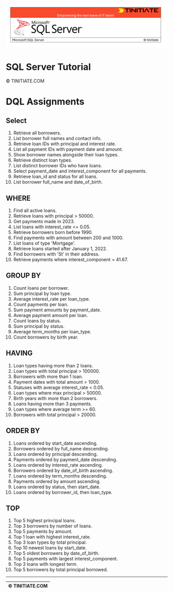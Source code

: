 ![SQL Server Tinitiate Image](../../../sqlserver-sql/sqlserver.png)

# SQL Server Tutorial

&copy; TINITIATE.COM

# DQL Assignments

## Select
1. Retrieve all borrowers.
2. List borrower full names and contact info.
3. Retrieve loan IDs with principal and interest rate.
4. List all payment IDs with payment date and amount.
5. Show borrower names alongside their loan types.
6. Retrieve distinct loan types.
7. List distinct borrower IDs who have loans.
8. Select payment_date and interest_component for all payments.
9. Retrieve loan_id and status for all loans.
10. List borrower full_name and date_of_birth.

## WHERE
1. Find all active loans.
2. Retrieve loans with principal > 50000.
3. Get payments made in 2023.
4. List loans with interest_rate <= 0.05.
5. Retrieve borrowers born before 1990.
6. Find payments with amount between 200 and 1000.
7. List loans of type 'Mortgage'.
8. Retrieve loans started after January 1, 2022.
9. Find borrowers with 'St' in their address.
10. Retrieve payments where interest_component = 41.67.

## GROUP BY
1. Count loans per borrower.
2. Sum principal by loan type.
3. Average interest_rate per loan_type.
4. Count payments per loan.
5. Sum payment amounts by payment_date.
6. Average payment amount per loan.
7. Count loans by status.
8. Sum principal by status.
9. Average term_months per loan_type.
10. Count borrowers by birth year.

## HAVING
1. Loan types having more than 2 loans.
2. Loan types with total principal > 100000.
3. Borrowers with more than 1 loan.
4. Payment dates with total amount > 1000.
5. Statuses with average interest_rate < 0.05.
6. Loan types where max principal > 50000.
7. Birth years with more than 2 borrowers.
8. Loans having more than 3 payments.
9. Loan types where average term >= 60.
10. Borrowers with total principal > 20000.

## ORDER BY
1. Loans ordered by start_date ascending.
2. Borrowers ordered by full_name descending.
3. Loans ordered by principal descending.
4. Payments ordered by payment_date descending.
5. Loans ordered by interest_rate ascending.
6. Borrowers ordered by date_of_birth ascending.
7. Loans ordered by term_months descending.
8. Payments ordered by amount ascending.
9. Loans ordered by status, then start_date.
10. Loans ordered by borrower_id, then loan_type.

## TOP
1. Top 5 highest principal loans.
2. Top 3 borrowers by number of loans.
3. Top 5 payments by amount.
4. Top 1 loan with highest interest_rate.
5. Top 3 loan types by total principal.
6. Top 10 newest loans by start_date.
7. Top 5 oldest borrowers by date_of_birth.
8. Top 5 payments with largest interest_component.
9. Top 3 loans with longest term.
10. Top 5 borrowers by total principal borrowed.

***
| &copy; TINITIATE.COM |
|----------------------|
